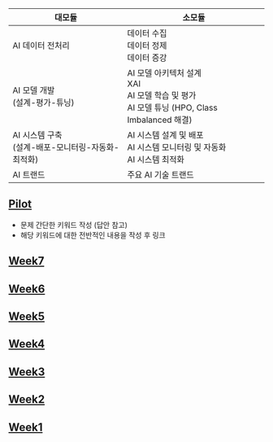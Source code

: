 | 대모듈                               | 소모듈                                                                          |
| --------------------------------- | ---------------------------------------------------------------------------- |
| AI 데이터 전처리                        | 데이터 수집<br>데이터 정제<br>데이터 증강                                                   |
| AI 모델 개발<br>(설계-평가-튜닝)            | AI 모델 아키텍처 설계<br>XAI<br>AI 모델 학습 및 평가<br>AI 모델 튜닝 (HPO, Class Imbalanced 해결) |
| AI 시스템 구축<br>(설계-배포-모니터링-자동화-최적화) | AI 시스템 설계 및 배포<br>AI 시스템 모니터링 및 자동화<br>AI 시스템 최적화                            |
| AI 트랜드                            | 주요 AI 기술 트랜드                                                                 |

## [Pilot](https://github.com/zoro0rkd/ai_study/wiki/Pilot)
- 문제 간단한 키워드 작성 (답안 참고)
- 해당 키워드에 대한 전반적인 내용을 작성 후 링크

## [Week7](https://github.com/zoro0rkd/ai_study/wiki/Week1-7#week7)
## [Week6](https://github.com/zoro0rkd/ai_study/wiki/Week1-7#week6)
## [Week5](https://github.com/zoro0rkd/ai_study/wiki/Week1-7#week5)
## [Week4](https://github.com/zoro0rkd/ai_study/wiki/Week1-7#week4)
## [Week3](https://github.com/zoro0rkd/ai_study/wiki/Week1-7#week3)
## [Week2](https://github.com/zoro0rkd/ai_study/wiki/Week1-7#week2)
## [Week1](https://github.com/zoro0rkd/ai_study/wiki/Week1-7#week1)
